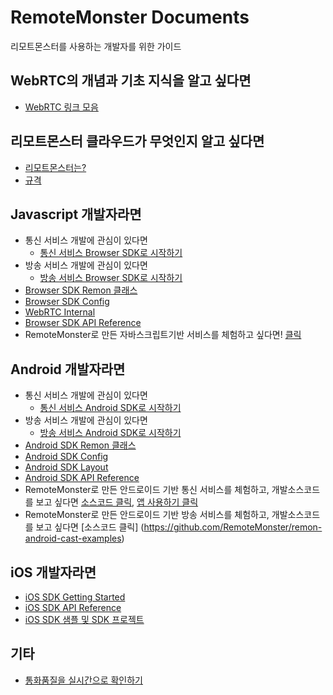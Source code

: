 # RemoteMonster Documents
리모트몬스터를 사용하는 개발자를 위한 가이드
## WebRTC의 개념과 기초 지식을 알고 싶다면
- [WebRTC 링크 모음](WebRTC.md)

## 리모트몬스터 클라우드가 무엇인지 알고 싶다면
- [리모트몬스터는?](AboutUs.md)
- [규격](Spec.md)

## Javascript 개발자라면
- 통신 서비스 개발에 관심이 있다면
  - [통신 서비스 Browser SDK로 시작하기](GettingStarted-BrowserSDK-comm.md)
- 방송 서비스 개발에 관심이 있다면
  - [방송 서비스 Browser SDK로 시작하기](GettingStarted-BrowserSDK-broadcast.md)
- [Browser SDK Remon 클래스](BrowserSDK.md)
- [Browser SDK Config](BrowserSDK-Config.md)
- [WebRTC Internal](BrowserSDK-InternalStats.md)
- [Browser SDK API Reference](https://remotemonster.github.io/browser-sdk/doc/)
- RemoteMonster로 만든 자바스크립트기반 서비스를 체험하고 싶다면! [클릭](https://remotemonster.github.io/browser-sdk/examples/full/)

## Android 개발자라면
- 통신 서비스 개발에 관심이 있다면
  - [통신 서비스 Android SDK로 시작하기](GettingStarted-AndroidSDK-comm.md)
- 방송 서비스 개발에 관심이 있다면
  - [방송 서비스 Android SDK로 시작하기](GettingStarted-AndroidSDK-broadcast.md)
- [Android SDK Remon 클래스](AndroidSDK.md)
- [Android SDK Config](AndroidSDK-Config.md)
- [Android SDK Layout](AndroidSDK-Layout.md)
- [Android SDK API Reference](https://remotemonster.github.io/android-sdk/)
- RemoteMonster로 만든 안드로이드 기반 통신 서비스를 체험하고, 개발소스코드를 보고 싶다면 [소스코드 클릭](https://github.com/RemoteMonster/android-sdk/tree/master/examples/remon-video-chat), [앱 사용하기 클릭](https://play.google.com/store/apps/details?id=com.remotemonster.remonrtc)
- RemoteMonster로 만든 안드로이드 기반 방송 서비스를 체험하고, 개발소스코드를 보고 싶다면 [소스코드 클릭] (https://github.com/RemoteMonster/remon-android-cast-examples)

## iOS 개발자라면

- [iOS SDK Getting Started](GettingStarted-IosSDK-comm.md)
- [iOS SDK API Reference](https://remotemonster.github.io/remon-ios-sdk/)
- [iOS SDK 샘플 및 SDK 프로젝트](https://github.com/RemoteMonster/ios-sdk)

## 기타
- [통화품질을 실시간으로 확인하기](HowToHealthCheck.md)
